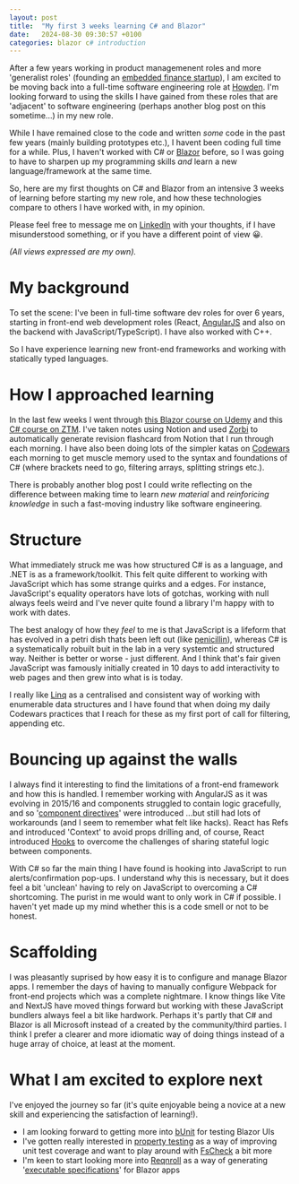 ```yaml
---
layout: post
title:  "My first 3 weeks learning C# and Blazor"
date:   2024-08-30 09:30:57 +0100
categories: blazor c# introduction
---
```


After a few years working in product managemenent roles and more 'generalist roles' (founding an [embedded finance startup](https://www.sync-savings.com/)), I am excited to be moving back into a full-time software engineering role at [Howden](https://www.howdeninsurance.co.uk/?bridging=off&int=2123&keyword=howden%20insurance&gclid=Cj0KCQjw28W2BhC7ARIsAPerrcITIywhGDjjxvcSGicSRtryxuikt4B_o7A3Ymztfsm3566uwokdpM4aAnmOEALw_wcB). I'm looking forward to using the skills I have gained from these roles that are 'adjacent' to software engineering (perhaps another blog post on this sometime...) in my new role.

While I have remained close to the code and written *some* code in the past few years (mainly building prototypes etc.), I havent been coding full time for a while. Plus, I haven't worked with C# or [Blazor](https://learn.microsoft.com/en-us/aspnet/core/blazor/?view=aspnetcore-8.0) before, so I was going to have to sharpen up my programming skills *and* learn a new language/framework at the same time. 

So, here are my first thoughts on C# and Blazor from an intensive 3 weeks of learning before starting my new role, and how these technologies compare to others I have worked with, in my opinion.

Please feel free to message me on [LinkedIn](https://www.linkedin.com/in/sam-ollason-1b404593/) with your thoughts, if I have misunderstood something, or if you have a different point of view 😀.

*(All views expressed are my own).*

# My background

To set the scene: I've been in full-time software dev roles for over 6 years, starting in front-end web development roles (React, [AngularJS](https://angularjs.org/) and also on the backend with JavaScript/TypeScript). I have also worked with C++.

So I have experience learning new front-end frameworks and working with statically typed languages.

# How I approached learning 

In the last few weeks I went through [this Blazor course on Udemy](https://www.udemy.com/course/blazor-deep-dive-from-beginner-to-advanced/learn/lecture/42460350#overview) and this [C# course on ZTM](https://academy.zerotomastery.io/courses/enrolled/2025735). I've taken notes using Notion and used [Zorbi](https://zorbi.com/) to automatically generate revision flashcard from Notion that I run through each morning. I have also been doing lots of the simpler katas on [Codewars](https://www.codewars.com/dashboard) each morning to get muscle memory used to the syntax and foundations of C# (where brackets need to go, filtering arrays, splitting strings etc.).

There is probably another blog post I could write reflecting on the difference between making time to learn *new material* and *reinforicing knowledge* in such a fast-moving industry like software engineering.

# Structure

What immediately struck me was how structured C# is as a language, and .NET is as a framework/toolkit. This felt quite different to working with JavaScript which has some strange quirks and a edges. For instance, JavaScript's equality operators have lots of gotchas, working with null always feels weird and I've never quite found a library I'm happy with to work with dates.

The best analogy of how they *feel* to me is that JavaScript is a lifeform that has evolved in a petri dish thats been left out (like [penicillin](https://www.acs.org/education/whatischemistry/landmarks/flemingpenicillin.html#:~:text=In%201928%2C%20at%20St.%20Mary's,number%20of%20deaths%20from%20infection.)), whereas C# is a systematically robuilt buit in the lab in a very systemtic and structured way. Neither is better or worse - just different. And I think that's fair given JavaScript was famously initially created in 10 days to add interactivity to web pages and then grew into what is is today.

I really like [Linq](https://learn.microsoft.com/en-us/dotnet/csharp/linq/) as a centralised and consistent way of working with enumerable data structures and I have found that when doing my daily Codewars practices that I reach for these as my first port of call for filtering, appending etc.

# Bouncing up against the walls

I always find it interesting to find the limitations of a front-end framework and how this is handled. I remember working with AngularJS as it was evolving in 2015/16 and components struggled to contain logic gracefully, and so '[component directives](https://dev.to/omnoms/angularjs-component-directives-306)' were introduced ...but still had lots of workarounds (and I seem to remember what felt like hacks). React has Refs and introduced 'Context' to avoid props drilling and, of course, React introduced [Hooks](https://react.dev/reference/react/hooks) to overcome the challenges of sharing stateful logic between components.

With C# so far the main thing I have found is hooking into JavaScript to run alerts/confirmation pop-ups. I understand why this is necessary, but it does feel a bit 'unclean' having to rely on JavaScript to overcoming a C# shortcoming. The purist in me would want to only work in C# if possible. I haven't yet made up my mind whether this is a code smell or not to be honest.

# Scaffolding

I was pleasantly suprised by how easy it is to configure and manage Blazor apps. I remember the days of having to manually configure Webpack for front-end projects which was a complete nightmare. I know things like Vite and NextJS have moved things forward but working with these JavaScript bundlers always feel a bit like hardwork. Perhaps it's partly that C# and Blazor is all Microsoft instead of a created by the community/third parties. I think I prefer a clearer and more idiomatic way of doing things instead of a huge array of choice, at least at the moment.

# What I am excited to explore next

I've enjoyed the journey so far (it's quite enjoyable being a novice at a new skill and experiencing the satisfaction of learning!).

* I am looking forward to getting more into [bUnit](https://bunit.dev/) for testing Blazor UIs
* I've gotten really interested in [property testing](https://craftbettersoftware.com/p/how-i-write-1000s-tests-with-little) as a way of improving unit test coverage and want to play around with [FsCheck](https://www.production-ready.de/2023/06/10/property-based-testing-in-csharp-en.html) a bit more
* I'm keen to start looking more into [Reqnroll](https://docs.reqnroll.net/latest/quickstart/index.html) as a way of generating '[executable specifications](https://www.youtube.com/watch?v=knB4jBafR_M)' for Blazor apps